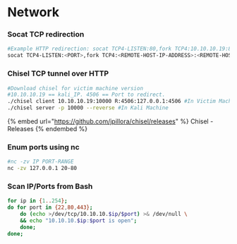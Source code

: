 # Network

### Socat TCP redirection

```bash
#Example HTTP redirection: socat TCP4-LISTEN:80,fork TCP4:10.10.10.19:80
socat TCP4-LISTEN:<PORT>,fork TCP4:<REMOTE-HOST-IP-ADDRESS>:<REMOTE-HOST-PORT>
```

### Chisel TCP tunnel over HTTP

```bash
#Download chisel for victim machine version
#10.10.10.19 == kali_IP. 4506 == Port to redirect.
./chisel client 10.10.10.19:10000 R:4506:127.0.0.1:4506 #In Victim Machine
./chisel server -p 10000 --reverse #In Kali Machine
```

{% embed url="https://github.com/jpillora/chisel/releases" %}
Chisel - Releases
{% endembed %}

### Enum ports using nc

```bash
#nc -zv IP PORT-RANGE
nc -zv 127.0.0.1 20-80
```

### Scan IP/Ports from Bash

```bash
for ip in {1..254};
do for port in {22,80,443};
	do (echo >/dev/tcp/10.10.10.$ip/$port) >& /dev/null \
	&& echo "10.10.10.$ip:$port is open";
	done;
done;
```

